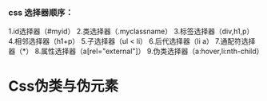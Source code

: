 ### css 选择器顺序：
1.id选择器（#myid）
2.类选择器（.myclassname）
3.标签选择器（div,h1,p）
4.相邻选择器（h1+p）
5.子选择器（ul < li）
6.后代选择器（li a）
7.通配符选择器（*）
8.属性选择器（a[rel="external"]）
9.伪类选择器（a:hover,li:nth-child）

# Css伪类与伪元素
